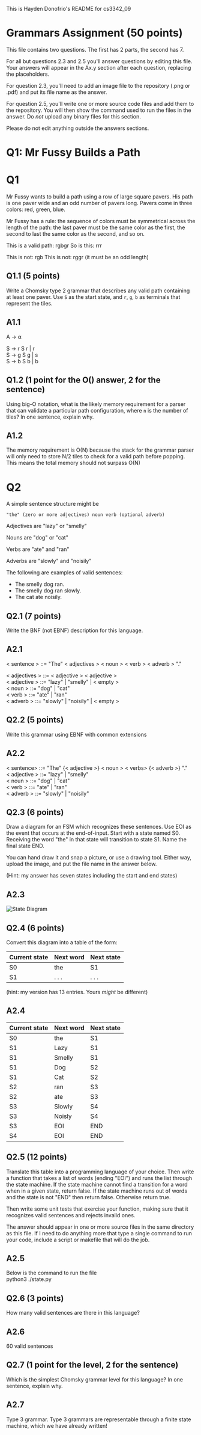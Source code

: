 This is Hayden Donofrio's README for cs3342_09

# Grammars Assignment (50 points)

This file contains two questions. The first has 2 parts, the second has 7.

For all but questions 2.3 and 2.5 you'll answer questions by editing this file.
Your answers will appear in the Ax.y section after each question, replacing the
placeholders.

For question 2.3, you'll need to add an image file to the repository (.png or
.pdf) and put its file name as the answer.

For question 2.5, you'll write one or more source code files and add them to the
repository. You will then show the command used to run the files in the answer.
Do _not_ upload any binary files for this section.

Please do not edit anything outside the answers sections.


# Q1: Mr Fussy Builds a Path

# Q1

Mr Fussy wants to build a path using a row of large square pavers. His path is
one paver wide and an odd number of pavers long. Pavers come in three colors:
red, green, blue.

Mr Fussy has a rule: the sequence of colors must be symmetrical across the
length of the path: the last paver must be the same color as the first, the
second to last the same color as the second, and so on.

This is a valid path:  rgbgr
So is this: rrr

This is not: rgb
This is not: rggr    (it must be an odd length)

## Q1.1  (5 points)

Write a Chomsky type 2 grammar that describes any valid path containing at
least one paver. Use `S` as the start state, and `r`, `g`, `b` as terminals that
represent the tiles.

## A1.1

A -> α

S -> r S r | r   
S -> g S g | s    
S -> b S b | b    


## Q1.2  (1 point for the O() answer, 2 for the sentence)

Using big-O notation, what is the likely memory requirement for a parser that
can validate a particular path configuration, where `n` is the number of tiles?
In one sentence, explain why.


## A1.2

The memory requirement is O(N) because the stack for the grammar parser will only need to store N/2 tiles to check for a valid path before popping. This means the total memory should not surpass O(N)

# Q2

A simple sentence structure might be

    "the" (zero or more adjectives) noun verb (optional adverb)

Adjectives are "lazy" or "smelly"

Nouns are "dog" or "cat"

Verbs are "ate" and "ran"

Adverbs are "slowly" and "noisily"

The following are examples of valid sentences:

* The smelly dog ran.
* The smelly dog ran slowly.
* The cat ate noisily.

## Q2.1 (7 points)

Write the BNF (not EBNF) description for this language.

## A2.1
    
< sentence > ::= "The" < adjectives > < noun > < verb > < adverb > "."   

< adjectives > ::= < adjective > < adjective >   
< adjective >  ::= "lazy" | "smelly" | < empty >   
< noun >       ::= "dog" | "cat"      
< verb >       ::= "ate" | "ran"   
< adverb >     ::= "slowly" | "noisily" | < empty >    

## Q2.2 (5 points)

Write this grammar using EBNF with common extensions

## A2.2

< sentence> ::=  "The" {< adjective >} < noun > < verbs> {< adverb >} "."   
< adjective >  ::=  "lazy" | "smelly"   
< noun >       ::= "dog" | "cat"   
< verb >       ::= "ate" | "ran"   
< adverb >     ::= "slowly" | "noisily"   




## Q2.3 (6 points)

  Draw a diagram for an FSM which recognizes these sentences. Use EOI as the
  event that occurs at the end-of-input. Start with a state named S0. Receiving
  the word "the" in that state will transition to state S1. Name the final state
  END.

  You can hand draw it and snap a picture, or use a drawing tool. Either way,
  upload the image, and put the file name in the answer below.

  (Hint: my answer has seven states including the start and end states)


## A2.3

![](./State_diagram.png  "State Diagram")


## Q2.4 (6 points)

Convert this diagram into a table of the form:

Current state | Next word | Next state
--------------|-----------|-----------
    S0        |    the    |     S1
    S1        |   . . .   |   . . .

(hint: my version has 13 entries. Yours _might_ be different)

## A2.4
Current state | Next word | Next state
--------------|-----------|-----------
    S0            |   the         | S1
    S1            |   Lazy        | S1 
    S1            |   Smelly      | S1 
    S1            |   Dog         | S2
    S1            |   Cat         | S2
    S2            |   ran         | S3
    S2            |   ate         | S3
    S3            |   Slowly      | S4
    S3            |   Noisly      | S4
    S3            |   EOI         | END
    S4            |   EOI         | END

## Q2.5 (12 points)

Translate this table into a programming language of your choice. Then write a
function that takes a list of words (ending "EOI") and runs the list through the
state machine. If the state machine cannot find a transition for a word when in
a given state, return false. If the state machine runs out of words and the
state is not "END" then return false. Otherwise return true.

Then write some unit tests that exercise your function, making sure that it
recognizes valid sentences and rejects invalid ones.

The answer should appear in one or more source files in the same directory as
this file. If I need to do anything more that type a single command to run your
code, include a script or makefile that will do the job.

## A2.5
Below is the command to run the file    
python3 ./state.py


## Q2.6 (3 points)

How many valid sentences are there in this language?

## A2.6

60 valid sentences


## Q2.7 (1 point for the level, 2 for the sentence)

Which is the simplest Chomsky grammar level for this language? In one sentence,
explain why.

## A2.7

Type 3 grammar. Type 3 grammars are representable through a finite state machine, which we have already written!
